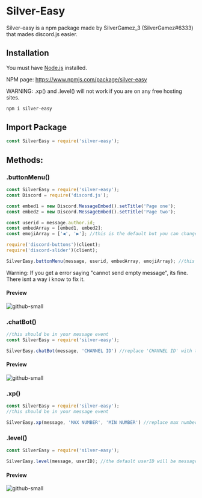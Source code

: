 
# Silver-Easy

Silver-easy is a npm package made by SilverGamez_3 (SilverGamez#6333) that mades discord.js easier.

## Installation

You must have [Node.js](https://nodejs.org/en/) installed.

NPM page: https://www.npmjs.com/package/silver-easy

WARNING: .xp() and .level() will not work if you are on any free hosting sites.

```bash
npm i silver-easy
```

## Import Package

```js
const SilverEasy = require('silver-easy');
```

## Methods:

### .buttonMenu()

```js
const SilverEasy = require('silver-easy');
const Discord = require('discord.js');

const embed1 = new Discord.MessageEmbed().setTitle('Page one');
const embed2 = new Discord.MessageEmbed().setTitle('Page two');

const userid = message.author.id;
const embedArray = [embed1, embed2];
const emojiArray = ['◀️', '▶️']; //this is the default but you can change it

require('discord-buttons')(client);
require('discord-slider')(client);

SilverEasy.buttonMenu(message, userid, embedArray, emojiArray); //this will create the message with buttons.
```
Warning: If you get a error saying "cannot send empty message", its fine. There isnt a way i know to fix it.
#### Preview
![github-small](https://cdn.discordapp.com/attachments/860380499792494632/860380523084120104/buttonmenu.png)

### .chatBot()

```js
//this should be in your message event
const SilverEasy = require('silver-easy');

SilverEasy.chatBot(message, 'CHANNEL ID') //replace 'CHANNEL ID' with the channels id you want your chatbot to be responding in
```
#### Preview
![github-small](https://cdn.discordapp.com/attachments/860380499792494632/860381102140031016/unknown.png)

### .xp()

```js
const SilverEasy = require('silver-easy');
//this should be in your message event

SilverEasy.xp(message, 'MAX NUMBER', 'MIN NUMBER') //replace max number with the max amount of xp a user can get and you can replace min number with the min amount of xp a user can get
```

### .level()

```js
const SilverEasy = require('silver-easy');

SilverEasy.level(message, userID); //the default userID will be message.author.id and will send a embed
```
#### Preview
![github-small](https://cdn.discordapp.com/attachments/860380499792494632/860404718596259840/unknown.png)